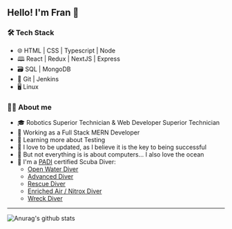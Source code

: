## Hello! I'm Fran 👋

### 🛠 ️Tech Stack
- 🌐 HTML | CSS | Typescript | Node
- 🕮 React | Redux | NextJS | Express
- 🗃️ ️SQL | MongoDB
- 🔨 Git | Jenkins
- 🖥️ ️Linux

### 👨‍💻 About me
- 🎓 Robotics Superior Technician & Web Developer Superior Technician
- 👜 Working as a Full Stack MERN Developer
- 🌱 Learning more about Testing
- 📜 I love to be updated, as I believe it is the key to being successful
- 🌊 But not everything is is about computers... I also love the ocean
- 🤿 I'm a [PADI](https://www.padi.com/education) certified Scuba Diver:
    - [Open Water Diver](https://www.padi.com/courses/open-water-diver)
    - [Advanced Diver](https://www.padi.com/courses/advanced-open-water)
    - [Rescue Diver](https://www.padi.com/courses/rescue-diver)
    - [Enriched Air / Nitrox Diver](https://www.padi.com/courses/enriched-air-diver)
    - [Wreck Diver](https://www.padi.com/courses/wreck-diver)

----

![Anurag's github stats](https://github-readme-stats.vercel.app/api?username=franlol&show_icons=true&theme=)
